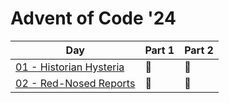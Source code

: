 # Advent of Code '24

| Day | Part 1 | Part 2 |
| --- | ------ | ------ |
| [01 - Historian Hysteria](https://adventofcode.com/2024/day/1)  | 🌟 | 🌟 |
| [02 - Red-Nosed Reports](https://adventofcode.com/2024/day/2) | 🌟 | 🌟 |